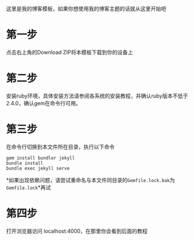这里是我的博客模板，如果你想使用我的博客主题的话就从这里开始吧

# 第一步

点击右上角的Download ZIP将本模板下载到你的设备上

# 第二步

安装ruby环境，具体安装方法请参阅各系统的安装教程，并确认ruby版本不低于2.4.0，确认gem在命令行可用。

# 第三步

在命令行切换到本文件所在目录，执行以下命令

```
gem install bundler jekyll
bundle install
bundle exec jekyll serve
```

*如果出现依赖问题，请尝试重命名与本文件同目录的`Gemfile.lock.bak`为`Gemfile.lock`*再试

# 第四步

打开浏览器访问 localhost:4000，在那里你会看到后面的教程